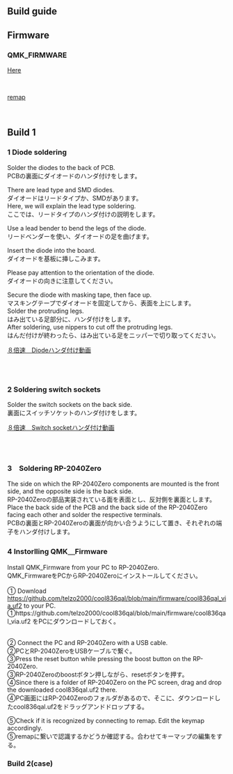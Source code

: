 ## Build guide


## Firmware


###  QMK_FIRMWARE

[Here](https://github.com/telzo2000/cool836qal/tree/main/firmware)

<br>

[remap](https://remap-keys.app/catalog/FEmXx8GyuKYuJ5JSfcQG)

<br>

## Build 1

### 1 Diode soldering


Solder the diodes to the back of PCB.
<br>
PCBの裏面にダイオードのハンダ付けをします。
<br>

There are lead type and SMD diodes.
<br>
ダイオードはリードタイプか、SMDがあります。
<br>
Here, we will explain the lead type soldering.
<br>
ここでは、リードタイプのハンダ付けの説明をします。
<br>


Use a lead bender to bend the legs of the diode.
<br>
リードベンダーを使い、ダイオードの足を曲げます。
<br>


Insert the diode into the board.
<br>
ダイオードを基板に挿しこみます。
<br>

Please pay attention to the orientation of the diode.
<br>
ダイオードの向きに注意してください。
<br>


Secure the diode with masking tape, then face up.
<br>
マスキングテープでダイオードを固定してから、表面を上にします。
<br>
Solder the protruding legs.
<br>
はみ出ている足部分に、ハンダ付けをします。
<br>
After soldering, use nippers to cut off the protruding legs.
<br>
はんだ付けが終わったら、はみ出ている足をニッパーで切り取ってください。
<br>

[８倍速　Diodeハンダ付け動画](https://youtu.be/Yaodh2-XxV4)


<br>
<br>

### 2 Soldering switch sockets


Solder the switch sockets on the back side.
<br>
裏面にスイッチソケットのハンダ付けをします。
<br>

[８倍速　Switch socketハンダ付け動画](https://youtu.be/E__mHvmIXQo)

<br><br>

### 3　Soldering RP-2040Zero  

The side on which the RP-2040Zero components are mounted is the front side, and the opposite side is the back side.
<br>
RP-2040Zeroの部品実装されている面を表面とし、反対側を裏面とします。
<br>
Place the back side of the PCB and the back side of the RP-2040Zero facing each other and solder the respective terminals.
<br>
PCBの裏面とRP-2040Zeroの裏面が向かい合うようにして置き、それぞれの端子をハンダ付けします。
<br>

### 4 Instorlling QMK＿Firmware

Install QMK_Firmware from your PC to RP-2040Zero.
<br>
QMK_FirmwareをPCからRP-2040Zeroにインストールしてください。
<br>
<br>
① Download https://github.com/telzo2000/cool836qal/blob/main/firmware/cool836qal_via.uf2 to your PC.
<br>
①https://github.com/telzo2000/cool836qal/blob/main/firmware/cool836qal_via.uf2 をPCにダウンロードしておく。

<br>
② Connect the PC and RP-2040Zero with a USB cable.
<br>
②PCとRP-2040ZeroをUSBケーブルで繋ぐ。
<br>
③Press the reset button while pressing the boost button on the RP-2040Zero.
<br>
③RP-2040Zeroのboostボタン押しながら、resetボタンを押す。
<br>
④Since there is a folder of RP-2040Zero on the PC screen, drag and drop the downloaded cool836qal.uf2 there.
<br>
④PC画面にはRP-2040Zeroのフォルダがあるので、そこに、ダウンロードしたcool836qal.uf2をドラッグアンドドロップする。
<br>

⑤Check if it is recognized by connecting to remap. Edit the keymap accordingly.
<br>
⑤remapに繋いで認識するかどうか確認する。合わせてキーマップの編集をする。

### Build 2(case)


<br>

<br>

